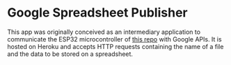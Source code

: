 # Google Spreadsheet Publisher

This app was originally conceived as an intermediary application to communicate the ESP32 microcontroller of [this repo](https://github.com/jose-azevedo/photovoltaic-systems-monitor) with Google APIs. It is hosted on Heroku and accepts HTTP requests containing the name of a file and the data to be stored on a spreadsheet.